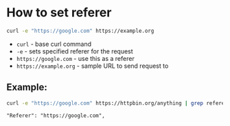 # How to set referer

```bash
curl -e "https://google.com" https://example.org
```

- `curl` - base curl command
- `-e` - sets specified referer for the request
- `https://google.com` - use this as a referer 
- `https://example.org` - sample URL to send request to

## Example: 
```bash
curl -e "https://google.com" https://httpbin.org/anything | grep referer
```
```
"Referer": "https://google.com", 
```


